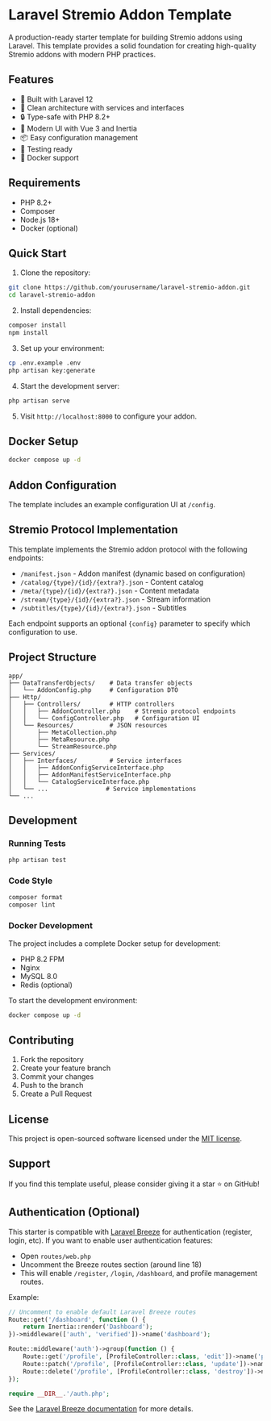 # Laravel Stremio Addon Template

A production-ready starter template for building Stremio addons using Laravel. This template provides a solid foundation for creating high-quality Stremio addons with modern PHP practices.

## Features

- 🚀 Built with Laravel 12
- 🎯 Clean architecture with services and interfaces
- 🔒 Type-safe with PHP 8.2+
- 🎨 Modern UI with Vue 3 and Inertia
- 📦 Easy configuration management
- 🧪 Testing ready
- 🐳 Docker support

## Requirements

- PHP 8.2+
- Composer
- Node.js 18+
- Docker (optional)

## Quick Start

1. Clone the repository:
```bash
git clone https://github.com/yourusername/laravel-stremio-addon.git
cd laravel-stremio-addon
```

2. Install dependencies:
```bash
composer install
npm install
```

3. Set up your environment:
```bash
cp .env.example .env
php artisan key:generate
```

4. Start the development server:
```bash
php artisan serve
```

5. Visit `http://localhost:8000` to configure your addon.

## Docker Setup

```bash
docker compose up -d
```

## Addon Configuration

The template includes an example configuration UI at `/config`.

## Stremio Protocol Implementation

This template implements the Stremio addon protocol with the following endpoints:

- `/manifest.json` - Addon manifest (dynamic based on configuration)
- `/catalog/{type}/{id}/{extra?}.json` - Content catalog
- `/meta/{type}/{id}/{extra?}.json` - Content metadata
- `/stream/{type}/{id}/{extra?}.json` - Stream information
- `/subtitles/{type}/{id}/{extra?}.json` - Subtitles

Each endpoint supports an optional `{config}` parameter to specify which configuration to use.

## Project Structure

```
app/
├── DataTransferObjects/    # Data transfer objects
│   └── AddonConfig.php     # Configuration DTO
├── Http/
│   ├── Controllers/        # HTTP controllers
│   │   ├── AddonController.php    # Stremio protocol endpoints
│   │   └── ConfigController.php   # Configuration UI
│   └── Resources/          # JSON resources
│       ├── MetaCollection.php
│       ├── MetaResource.php
│       └── StreamResource.php
├── Services/
│   ├── Interfaces/         # Service interfaces
│   │   ├── AddonConfigServiceInterface.php
│   │   ├── AddonManifestServiceInterface.php
│   │   └── CatalogServiceInterface.php
│   └── ...                # Service implementations
└── ...
```

## Development

### Running Tests

```bash
php artisan test
```

### Code Style

```bash
composer format
composer lint
```

### Docker Development

The project includes a complete Docker setup for development:

- PHP 8.2 FPM
- Nginx
- MySQL 8.0
- Redis (optional)

To start the development environment:

```bash
docker compose up -d
```

## Contributing

1. Fork the repository
2. Create your feature branch
3. Commit your changes
4. Push to the branch
5. Create a Pull Request

## License

This project is open-sourced software licensed under the [MIT license](LICENSE.md).

## Support

If you find this template useful, please consider giving it a star ⭐️ on GitHub!

## Authentication (Optional)

This starter is compatible with [Laravel Breeze](https://laravel.com/docs/12.x/starter-kits#laravel-breeze) for authentication (register, login, etc). If you want to enable user authentication features:

- Open `routes/web.php`
- Uncomment the Breeze routes section (around line 18)
- This will enable `/register`, `/login`, `/dashboard`, and profile management routes.

Example:

```php
// Uncomment to enable default Laravel Breeze routes
Route::get('/dashboard', function () {
    return Inertia::render('Dashboard');
})->middleware(['auth', 'verified'])->name('dashboard');

Route::middleware('auth')->group(function () {
    Route::get('/profile', [ProfileController::class, 'edit'])->name('profile.edit');
    Route::patch('/profile', [ProfileController::class, 'update'])->name('profile.update');
    Route::delete('/profile', [ProfileController::class, 'destroy'])->name('profile.destroy');
});

require __DIR__.'/auth.php';
```

See the [Laravel Breeze documentation](https://laravel.com/docs/12.x/starter-kits#laravel-breeze) for more details.
